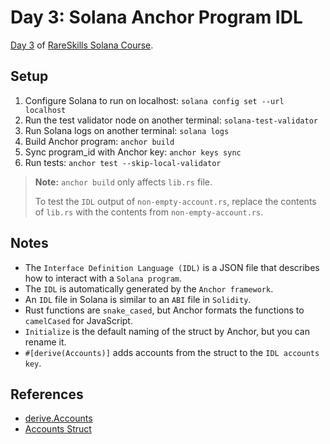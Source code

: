 # Day 3: Solana Anchor Program IDL

[Day 3](https://www.rareskills.io/post/anchor-idl) of [RareSkills Solana Course](https://www.rareskills.io/solana-tutorial).

## Setup

1. Configure Solana to run on localhost: `solana config set --url localhost`
2. Run the test validator node on another terminal: `solana-test-validator`
3. Run Solana logs on another terminal: `solana logs`
4. Build Anchor program: `anchor build`
5. Sync program_id with Anchor key: `anchor keys sync`
6. Run tests: `anchor test --skip-local-validator`

> **Note:** `anchor build` only affects `lib.rs` file.
>
> To test the `IDL` output of `non-empty-account.rs`, replace the contents of `lib.rs` with the contents from `non-empty-account.rs`.

## Notes

- The `Interface Definition Language (IDL)` is a JSON file that describes how to interact with a `Solana program`.
- The `IDL` is automatically generated by the `Anchor framework`.
- An `IDL` file in Solana is similar to an `ABI` file in `Solidity`.
- Rust functions are `snake_cased`, but Anchor formats the functions to `camelCased` for JavaScript.
- `Initialize` is the default naming of the struct by Anchor, but you can rename it.
- `#[derive(Accounts)]` adds accounts from the struct to the `IDL accounts key`.

## References

- [derive.Accounts](https://docs.rs/anchor-lang/latest/anchor_lang/derive.Accounts.html)
- [Accounts Struct](https://www.anchor-lang.com/docs/the-accounts-struct)
